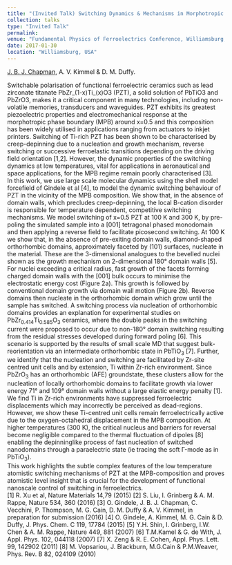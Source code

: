 ```yaml
---
title: "(Invited Talk) Switching Dynamics & Mechanisms in Morphotropic Pb(Zr,Ti)O$_3$"
collection: talks
type: "Invited Talk"
permalink: 
venue: "Fundamental Physics of Ferroelectrics Conference, Williamsburg, USA"
date: 2017-01-30
location: "Williamsburg, USA"
---
```

<u>J. B. J. Chapman</u>, A. V. Kimmel & D. M. Duffy.

Switchable polarisation of functional ferroelectric ceramics such as lead zirconate titanate PbZr\_(1-x)Ti\_(x)O3 (PZT), a solid solution of PbTiO3 and PbZrO3, makes it a critical component in many technologies, including non-volatile memories, transducers and waveguides. PZT exhibits its greatest piezoelectric properties and electromechanical response at the morphotropic phase boundary (MPB) around x=0.5 and this composition has been widely utilised in applications ranging from actuators to inkjet printers. Switching of Ti-rich PZT has been shown to be characterised by creep-depinning due to a nucleation and growth mechanism, reverse switching or successive ferroelastic transitions depending on the driving field orientation [1,2]. However, the dynamic properties of the switching dynamics at low temperatures, vital for applications in aeronautical and space applications, for the MPB regime remain poorly characterised [3].
\
In this work, we use large scale molecular dynamics using the shell model forcefield of Gindele et al [4], to model the dynamic switching behaviour of PZT in the vicinity of the MPB composition. We show that, in the absence of domain walls, which precludes creep-depinning, the local B-cation disorder is responsible for temperature dependent, competitive switching mechanisms. We model switching of x=0.5 PZT at 100 K and 300 K, by pre-poling the simulated sample into a [001] tetragonal phased monodomain and then applying a reverse field to facilitate picosecond switching. At 100 K we show that, in the absence of pre-exiting domain walls, diamond-shaped orthorhombic domains, approximately faceted by (101) surfaces, nucleate in the material. These are the 3-dimensional analogues to the bevelled nuclei shown as the growth mechanism on 2-dimensional 180° domain walls [5]. For nuclei exceeding a critical radius, fast growth of the facets forming charged domain walls with the [001] bulk occurs to minimise the electrostatic energy cost (Figure 2a). This growth is followed by conventional domain growth via domain wall motion (Figure 2b). Reverse domains then nucleate in the orthorhombic domain which grow until the sample has switched. A switching process via nucleation of orthorhombic domains provides an explanation for experimental studies on PbZr$_{0.414}$Ti$_{0.585}$O$_3$ ceramics, where the double peaks in the switching current were proposed to occur due to non-180° domain switching resulting from the residual stresses developed during forward poling [6]. This scenario is supported by the results of small scale MD that suggest bulk-reorientation via an intermediate orthorhombic state in PbTiO$_3$ [7]. Further, we identify that the nucleation and switching are facilitated by Zr-site centred unit cells and by extension, Ti within Zr-rich environment. Since PbZrO$_3$ has an orthorhombic (AFE) groundstate, these clusters allow for the nucleation of locally orthorhombic domains to facilitate growth via lower energy 71° and 109° domain walls without a large elastic energy penalty [1]. We find Ti in Zr-rich environments have suppressed ferroelectric displacements which may incorrectly be perceived as dead-regions. However, we show these Ti-centred unit cells remain ferroelectrically active due to the oxygen-octahedral displacement in the MPB composition. At higher temperatures (300 K), the critical nucleus and barriers for reversal become negligible compared to the thermal fluctuation of dipoles [8] enabling the depinninglike process of fast nucleation of switched nanodomains through a paraelectric state (ie tracing the soft Γ-mode as in PbTiO$_3$).
\
This work highlights the subtle complex features of the low temperature atomistic switching mechanisms of PZT at the MPB-composition and proves atomistic level insight that is crucial for the development of functional nanoscale control of switching in ferroelectrics.
\
[1] R. Xu et al, Nature Materials 14,79 (2015)
[2] S. Liu, I. Grinberg & A. M. Rappe, Nature 534, 360 (2016)
[3] O. Gindele, J. B. J. Chapman, C. Vecchini, P. Thompson, M. G. Cain, D. M. Duffy & A. V. Kimmel, in
preparation for submission (2016)
[4] O. Gindele, A. Kimmel, M. G. Cain & D. Duffy, J. Phys. Chem. C 119, 17784 (2015)
[5] Y.H. Shin, I. Grinberg, I.W. Chen & A. M. Rappe, Nature 449, 881 (2007)
[6] T.M.Kamel & G. de With, J. Appl. Phys. 102, 044118 (2007)
[7] X. Zeng & R. E. Cohen, Appl. Phys. Lett. 99, 142902 (2011)
[8] M. Vopsariou, J. Blackburn, M.G.Cain & P.M.Weaver, Phys. Rev. B 82, 024109 (2010)

